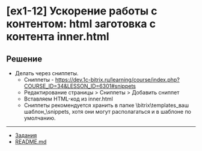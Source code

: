 # [ex1-12] Ускорение работы с контентом: html заготовка с контента inner.html

## Решение

* Делать через сниппеты.
    * Сниппеты - https://dev.1c-bitrix.ru/learning/course/index.php?COURSE_ID=34&LESSON_ID=6301#snippets
    * Редактирование страницы > Сниппеты > Добавить сниппет
    * Вставляем HTML-код из inner.html
    * Сниппеты рекомендуется хранить в папке \bitrix\templates\_ваш шаблон_\snippets\, хотя они могут располагаться и в шаблоне по умолчанию.

____
* [Задания](../tasks.md)
* [README.md](../../README.md)